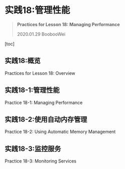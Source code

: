 # 实践18:管理性能

> **Practices for Lesson 18: Managing Performance**
>
> 2020.01.29 BoobooWei

[toc]

## 实践18:概览

Practices for Lesson 18: Overview

## 实践18-1:管理性能

Practice 18-1: Managing Performance

## 实践18-2:使用自动内存管理

Practice 18-2: Using Automatic Memory Management

## 实践18-3:监控服务

Practice 18-3: Monitoring Services